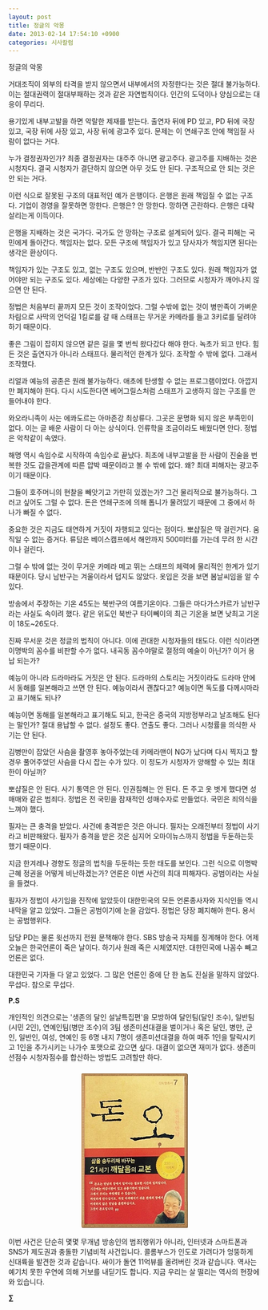 ```yaml
---
layout: post
title: 정글의 악몽
date: 2013-02-14 17:54:10 +0900
categories: 시사칼럼
---
```


  


정글의 악몽 


  


거대조직이 외부의 타격을 받지 않으면서 내부에서의 자정한다는 것은 절대 불가능하다. 이는 절대권력이 절대부패하는 것과 같은 자연법칙이다. 인간의 도덕이나 양심으로는 대응이 무리다. 


  


용기있게 내부고발을 하면 악랄한 제재를 받는다. 출연자 뒤에 PD 있고, PD 뒤에 국장 있고, 국장 뒤에 사장 있고, 사장 뒤에 광고주 있다. 문제는 이 연쇄구조 안에 책임질 사람이 없다는 거다. 


  


누가 결정권자인가? 최종 결정권자는 대주주 아니면 광고주다. 광고주를 지배하는 것은 시청자다. 결국 시청자가 결단하지 않으면 아무 것도 안 된다. 구조적으로 안 되는 것은 안 되는 거다. 


  


이런 식으로 잘못된 구조의 대표적인 예가 은행이다. 은행은 원래 책임질 수 없는 구조다. 기업이 경영을 잘못하면 망한다. 은행은? 안 망한다. 망하면 곤란하다. 은행은 대략 살리는게 이득이다.


  


은행을 지배하는 것은 국가다. 국가도 안 망하는 구조로 설계되어 있다. 결국 피해는 국민에게 돌아간다. 책임자는 없다. 모든 구조에 책임자가 있고 당사자가 책임지면 된다는 생각은 환상이다. 


  


책임자가 있는 구조도 있고, 없는 구조도 있으며, 반반인 구조도 있다. 원래 책임자가 없어야만 되는 구조도 있다. 세상에는 다양한 구조가 있다. 그러므로 시청자가 깨어나지 않으면 안 된다.


  


정법은 처음부터 끝까지 모든 것이 조작이었다. 그럴 수밖에 없는 것이 병만족이 가벼운 차림으로 사막의 언덕길 1킬로를 갈 때 스태프는 무거운 카메라를 들고 3키로를 달려야 하기 때문이다. 


  


좋은 그림이 잡히지 않으면 같은 길을 몇 번씩 왔다갔다 해야 한다. 녹초가 되고 만다. 힘든 것은 출연자가 아니라 스태프다. 물리적인 한계가 있다. 조작할 수 밖에 없다. 그래서 조작했다. 


  


리얼과 예능의 공존은 원래 불가능하다. 애초에 탄생할 수 없는 프로그램이었다. 아깝지만 폐지해야 한다. 다시 시도한다면 베어그릴스처럼 스태프가 고생하지 않는 구조를 만들어내야 한다. 


  


와오라니족이 사는 에콰도르는 아마존강 최상류다. 그곳은 문명화 되지 않은 부족민이 없다. 이는 글 배운 사람이 다 아는 상식이다. 인류학을 조금이라도 배웠다면 안다. 정법은 악착같이 속였다. 


  


해명 역시 속임수로 시작하여 속임수로 끝났다. 최초에 내부고발을 한 사람이 진술을 번복한 것도 갑을관계에 따른 압박 때문이라고 볼 수 밖에 없다. 왜? 최대 피해자는 광고주이기 때문이다. 


  


그들이 호주머니의 현찰을 빼앗기고 가만히 있겠는가? 그건 물리적으로 불가능하다. 그러고 싶어도 그럴 수 없다. 돈은 연쇄구조에 의해 톱니가 물려있기 때문에 그 중에서 하나가 빠질 수 없다. 


  


중요한 것은 지금도 태연하게 거짓이 자행되고 있다는 점이다. 뽀샵질은 딱 걸린거다. 움직일 수 없는 증거다. 류담은 베이스캠프에서 해안까지 500미터를 가는데 무려 한 시간이나 걸린다. 


  


그럴 수 밖에 없는 것이 무거운 카메라 메고 뛰는 스태프의 체력에 물리적인 한계가 있기 때문이다. 당시 남반구는 겨울이라서 덥지도 않았다. 옷입은 것을 보면 봄날씨임을 알 수 있다. 


  


방송에서 주장하는 기온 45도는 북반구의 여름기온이다. 그들은 마다가스카르가 남반구라는 사실도 속이려 했다. 같은 위도인 북반구 타이뻬이의 최근 기온을 보면 낮최고 기온이 18도~26도다. 


  


진짜 무서운 것은 정글의 법칙이 아니다. 이에 관대한 시청자들의 태도다. 이런 식이라면 이명박의 꼼수를 비판할 수가 없다. 내곡동 꼼수야말로 절정의 예술이 아닌가? 이거 용납 되는가?


  


예능이 아니라 드라마라도 거짓은 안 된다. 드라마의 스토리는 거짓이라도 드라마 안에서 동해를 일본해라고 쓰면 안 된다. 예능이라서 괜찮다고? 예능이면 독도를 다께시마라고 표기해도 되나? 


  


예능이면 동해를 일본해라고 표기해도 되고, 한국은 중국의 지방정부라고 날조해도 된다는 말인가? 절대 용납할 수 없다. 설정도 좋다. 연출도 좋다. 그러나 시청률을 의식한 사기는 안 된다. 


  


김병만이 잡았던 사슴을 촬영후 놓아주었는데 카메라맨이 NG가 났다며 다시 찍자고 할 경우 풀어주었던 사슴을 다시 잡는 수가 있다. 이 정도가 시청자가 양해할 수 있는 최대한이 아닐까? 


  


뽀샵질은 안 된다. 사기 통역은 안 된다. 인권침해는 안 된다. 돈 주고 옷 벗게 했다면 성매매와 같은 범죄다. 정법은 전 국민을 잠재적인 성매수자로 만들었다. 국민은 죄의식을 느껴야 했다.


  


필자는 큰 충격을 받았다. 사건에 충격받은 것은 아니다. 필자는 오래전부터 정법이 사기라고 비판해왔다. 필자가 충격을 받은 것은 심지어 오마이뉴스까지 정법을 두둔하는듯 했기 때문이다.


  


지금 한겨레나 경향도 정글의 법칙을 두둔하는 듯한 태도를 보인다. 그런 식으로 이명박근혜 정권을 어떻게 비난하겠는가? 언론은 이번 사건의 최대 피해자다. 공범이라는 사실을 들켰다. 


  


필자가 정법이 사기임을 진작에 알았듯이 대한민국의 모든 언론종사자와 지식인들 역시 내막을 알고 있었다. 그들은 공범이기에 눈을 감았다. 정법은 당장 폐지해야 한다. 용서는 공범행위다. 


  


담당 PD는 물론 윗선까지 전원 문책해야 한다. SBS 방송국 자체를 징계해야 한다. 어제 오늘은 한국언론이 죽은 날이다. 하기사 원래 죽은 시체였지만. 대한민국에 나꼼수 빼고 언론은 없다. 


  


대한민국 기자들 다 알고 있었다. 그 많은 언론인 중에 단 한 놈도 진실을 말하지 않았다. 무섭다. 참으로 무섭다.


  


 **P.S**

개인적인 의견으로는 '생존의 달인 설날특집편'을 모방하여 달인팀(달인 조수), 일반팀(시민 2인), 연예인팀(병만 조수)의 3팀 생존미션대결을 벌이거나 혹은 달인, 병만, 군인, 일반인, 여성, 연예인 등 6명 내지 7명이 생존미션대결을 하여 매주 1인을 탈락시키고 1인을 추가시키는 나가수 포맷으로 갔으면 싶다. 대결이 없으면 재미가 없다. 생존미션점수 시청자점수를 합산하는 방법도 고려할만 하다.



 ###


  




<p align="center">
  <a href="?mid=DonOh"><img alt="345678.jpg" src="files/attach/images/198/727/315/55.JPG" /> <br /></a>
</p>

 이번 사건은 단순히 몇몇 무개념 방송인의 범죄행위가 아니라, 인터넷과 스마트폰과 SNS가 제도권과 충돌한 기념비적 사건입니다. 콜롬부스가 인도로 가려다가 엉뚱하게 신대륙을 발견한 것과 같습니다. 싸이가 돌연 11억뷰를 올려버린 것과 같습니다. 역사는 예기치 못한 우연에 의해 거보를 내딛기도 합니다. 지금 우리는 살 떨리는 역사의 현장에 와 있습니다. 



**∑**